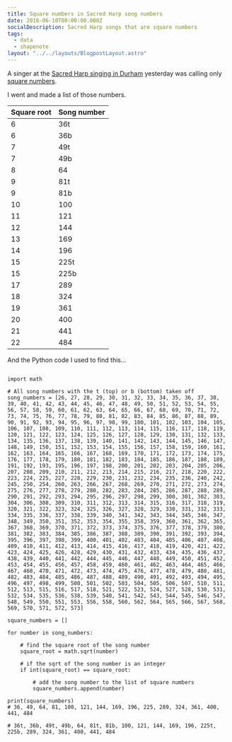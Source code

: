 ```yaml
---
title: Square numbers in Sacred Harp song numbers
date: 2018-06-10T00:00:00.000Z
socialDescription: Sacred Harp songs that are square numbers
tags:
  - data
  - shapenote
layout: "../../layouts/BlogpostLayout.astro"
---
```


A singer at the [Sacred Harp singing in Durham](https://durhamsacredharp.co.uk/) yesterday was calling only [square numbers](https://en.wikipedia.org/wiki/Square_number).

I went and made a list of those numbers.

| Square root | Song number |
| ----------- | ----------- |
| 6           | 36t         |
| 6           | 36b         |
| 7           | 49t         |
| 7           | 49b         |
| 8           | 64          |
| 9           | 81t         |
| 9           | 81b         |
| 10          | 100         |
| 11          | 121         |
| 12          | 144         |
| 13          | 169         |
| 14          | 196         |
| 15          | 225t        |
| 15          | 225b        |
| 17          | 289         |
| 18          | 324         |
| 19          | 361         |
| 20          | 400         |
| 21          | 441         |
| 22          | 484         |

And the Python code I used to find this…

```

import math

# All song numbers with the t (top) or b (bottom) taken off
song_numbers = [26, 27, 28, 29, 30, 31, 32, 33, 34, 35, 36, 37, 38, 39, 40, 41, 42, 43, 44, 45, 46, 47, 48, 49, 50, 51, 52, 53, 54, 55, 56, 57, 58, 59, 60, 61, 62, 63, 64, 65, 66, 67, 68, 69, 70, 71, 72, 73, 74, 75, 76, 77, 78, 79, 80, 81, 82, 83, 84, 85, 86, 87, 88, 89, 90, 91, 92, 93, 94, 95, 96, 97, 98, 99, 100, 101, 102, 103, 104, 105, 106, 107, 108, 109, 110, 111, 112, 113, 114, 115, 116, 117, 118, 119, 120, 121, 122, 123, 124, 125, 126, 127, 128, 129, 130, 131, 132, 133, 134, 135, 136, 137, 138, 139, 140, 141, 142, 143, 144, 145, 146, 147, 148, 149, 150, 151, 152, 153, 154, 155, 156, 157, 158, 159, 160, 161, 162, 163, 164, 165, 166, 167, 168, 169, 170, 171, 172, 173, 174, 175, 176, 177, 178, 179, 180, 181, 182, 183, 184, 185, 186, 187, 188, 189, 191, 192, 193, 195, 196, 197, 198, 200, 201, 202, 203, 204, 205, 206, 207, 208, 209, 210, 211, 212, 213, 214, 215, 216, 217, 218, 220, 222, 223, 224, 225, 227, 228, 229, 230, 231, 232, 234, 235, 236, 240, 242, 245, 250, 254, 260, 263, 266, 267, 268, 269, 270, 271, 272, 273, 274, 275, 276, 277, 278, 279, 280, 282, 283, 284, 285, 286, 287, 288, 289, 290, 291, 292, 293, 294, 295, 296, 297, 298, 299, 300, 301, 302, 303, 304, 306, 308, 309, 310, 311, 312, 313, 314, 315, 316, 317, 318, 319, 320, 321, 322, 323, 324, 325, 326, 327, 328, 329, 330, 331, 332, 333, 334, 335, 336, 337, 338, 339, 340, 341, 342, 343, 344, 345, 346, 347, 348, 349, 350, 351, 352, 353, 354, 355, 358, 359, 360, 361, 362, 365, 367, 368, 369, 370, 371, 372, 373, 374, 375, 376, 377, 378, 379, 380, 381, 382, 383, 384, 385, 386, 387, 388, 389, 390, 391, 392, 393, 394, 395, 396, 397, 398, 399, 400, 401, 402, 403, 404, 405, 406, 407, 408, 409, 410, 411, 412, 413, 414, 415, 416, 417, 418, 419, 420, 421, 422, 423, 424, 425, 426, 428, 429, 430, 431, 432, 433, 434, 435, 436, 437, 438, 439, 440, 441, 442, 444, 445, 446, 447, 448, 449, 450, 451, 452, 453, 454, 455, 456, 457, 458, 459, 460, 461, 462, 463, 464, 465, 466, 467, 468, 470, 471, 472, 473, 474, 475, 476, 477, 478, 479, 480, 481, 482, 483, 484, 485, 486, 487, 488, 489, 490, 491, 492, 493, 494, 495, 496, 497, 498, 499, 500, 501, 502, 503, 504, 505, 506, 507, 510, 511, 512, 513, 515, 516, 517, 518, 521, 522, 523, 524, 527, 528, 530, 531, 532, 534, 535, 536, 538, 539, 540, 541, 542, 543, 544, 545, 546, 547, 548, 549, 550, 551, 553, 556, 558, 560, 562, 564, 565, 566, 567, 568, 569, 570, 571, 572, 573]

square_numbers = []

for number in song_numbers:

    # find the square root of the song number
    square_root = math.sqrt(number)

    # if the sqrt of the song number is an integer
    if int(square_root) == square_root:

        # add the song number to the list of square numbers
        square_numbers.append(number)

print(square_numbers)
# 36, 49, 64, 81, 100, 121, 144, 169, 196, 225, 289, 324, 361, 400, 441, 484

# 36t, 36b, 49t, 49b, 64, 81t, 81b, 100, 121, 144, 169, 196, 225t, 225b, 289, 324, 361, 400, 441, 484

```
